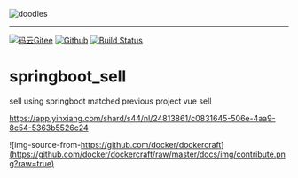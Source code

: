 ![doodles](https://www.google.com/logos/doodles/2016/teachers-day-2016-us-6296626244091904.2-hp2x.gif)

----
[![码云Gitee](https://gitee.com/binary/weixin-java-tools-springmvc/badge/star.svg?theme=blue)](https://gitee.com/binary/weixin-java-tools-springmvc)
[![Github](http://github-svg-buttons.herokuapp.com/star.svg?user=Wechat-Group&repo=weixin-java-demo-springmvc&style=flat&background=1081C1)](https://github.com/Wechat-Group/weixin-java-demo-springmvc)
[![Build Status](https://travis-ci.org/Wechat-Group/weixin-java-demo-springmvc.svg?branch=master)](https://travis-ci.org/Wechat-Group/weixin-java-demo-springmvc)

# springboot_sell
sell using springboot matched previous project vue sell

https://app.yinxiang.com/shard/s44/nl/24813861/c0831645-506e-4aa9-8c54-5363b5526c24

![img-source-from-https://github.com/docker/dockercraft](https://github.com/docker/dockercraft/raw/master/docs/img/contribute.png?raw=true)



